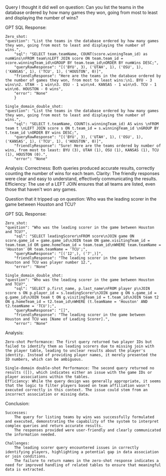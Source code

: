 Query I thought it did well on
question: Can you list the teams in the database ordered by how many games they won, going from most to least and displaying the number of wins?

GPT SQL Response:

    Zero_shot:
    "question": "List the teams in the database ordered by how many games they won, going from most to least and displaying the number of wins.",
        "sql": "SELECT team.teamName, COUNT(score.winningTeam_id) as numWins\nFROM team\nLEFT JOIN score ON team.team_id = score.winningTeam_id\nGROUP BY team.team_id\nORDER BY numWins DESC;",
        "queryRawResponse": "[('BYU', 3), ('UTAH', 1), ('OSU', 1), ('KANSAS', 1), ('TCU', 1), ('HOUSTON', 0)]",
        "friendlyResponse": "Here are the teams in the database ordered by the number of games they won, from most to least wins:\n1. BYU - 3 wins\n2. UTAH - 1 win\n3. OSU - 1 win\n4. KANSAS - 1 win\n5. TCU - 1 win\n6. HOUSTON - 0 wins",
        "error": "None"
        }

    Single_domain_double_shot:
    "question": "List the teams in the database ordered by how many games they won, going from most to least and displaying the number of wins.",
        "sql": "SELECT t.teamName, COUNT(s.winningTeam_id) AS wins \nFROM team t \nLEFT JOIN score s ON t.team_id = s.winningTeam_id \nGROUP BY t.team_id \nORDER BY wins DESC;",
        "queryRawResponse": "[('BYU', 3), ('UTAH', 1), ('OSU', 1), ('KANSAS', 1), ('TCU', 1), ('HOUSTON', 0)]",
        "friendlyResponse": "Sure! Here are the teams ordered by number of wins, from most to least: BYU (3), UTAH (1), OSU (1), KANSAS (1), TCU (1), HOUSTON (0).",
        "error": "None"

Analysis:
    Correctness: Both queries produced accurate results, correctly counting the number of wins for each team.
    Clarity: The friendly responses were clear and easy to understand, effectively communicating the results.
    Efficiency: The use of a LEFT JOIN ensures that all teams are listed, even those that haven't won any games.

Question that it tripped up on
question: Who was the leading scorer in the game between Houston and TCU?

GPT SQL Response:

    Zero_shot: 
    "question": "Who was the leading scorer in the game between Houston and TCU?",
        "sql": "SELECT leadingScorer\nFROM score\nJOIN game ON score.game_id = game.game_id\nJOIN team ON game.visitingTeam_id = team.team_id OR game.homeTeam_id = team.team_id\nWHERE team.teamName = 'Houston' OR team.teamName = 'TCU';",
        "queryRawResponse": "[('12',), ('7',)]",
        "friendlyResponse": "The leading scorer in the game between Houston and TCU was player number 12.",
        "error": "None"

    Single_domain_double_shot:
    "question": "Who was the leading scorer in the game between Houston and TCU?",
        "sql": "SELECT p.first_name, p.last_name\nFROM player p\nJOIN score s ON p.player_id = s.leadingScorer\nJOIN game g ON s.game_id = g.game_id\nJOIN team t ON g.visitingTeam_id = t.team_id\nJOIN team t2 ON g.homeTeam_id = t2.team_id\nWHERE (t.teamName = 'Houston' AND t2.teamName = 'TCU');",
        "queryRawResponse": "[]",
        "friendlyResponse": "The leading scorer in the game between Houston and TCU was [Name of Leading Scorer].",
        "error": "None"

Analysis:

    Zero-shot Performance: The first query returned two player IDs but failed to identify them as leading scorers due to missing join with the player table, leading to unclear results about the player's identity. Instead of providing player names, it merely presented the ID numbers, which can be ambiguous.
    
    Single-domain double-shot Performance: The second query returned no results ([]), which indicates either an issue with the game IDs or player associations within the tables.
    Efficiency: While the query design was generally appropriate, it seems that the logic to filter players based on team affiliation wasn't executed correctly in this context. The issue could stem from an incorrect association or missing data.


Conclusion: 

    Successes:
        The query for listing teams by wins was successfully formulated and executed, demonstrating the capability of the system to interpret complex queries and return accurate results.
        The responses provided were user-friendly and clearly communicated the information needed.
    
    Challenges:
        The leading scorer query encountered issues in correctly identifying players, highlighting a potential gap in data association or join conditions.
        The failure to return names in the zero-shot response indicates a need for improved handling of related tables to ensure that meaningful data is extracted.